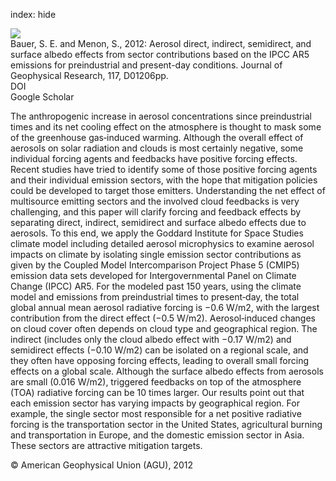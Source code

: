 index: hide

<div class="Citation">
    <div class="Citation-thumb CitationThumb-linked"  data-href="https://doi.org/10.1029/2011jd016816">
      <img src="https://static.claimspace.cloud/climate-study-static/refs/thumbs/7/Bauer_and_Menon_2012-thumb.png" />
    </div>

  <div class="Citation-body">
    <div class="Citation-text">Bauer, S. E. and Menon, S., 2012: Aerosol direct, indirect, semidirect, and surface albedo effects from sector contributions based on the IPCC AR5 emissions for preindustrial and present-day conditions. <span class="Article-journal">Journal of Geophysical Research, </span><span class="Article-volume">117, </span>D01206pp.</div>
    <div class="Citation-links">
      <div class="CitationLink" data-href="https://doi.org/10.1029/2011jd016816">
        <div class="CitationLink-icon CitationLink-Doi"></div>
        <div class="CitationLink-text">DOI</div>
      </div>
      <div class="CitationLink" data-href="https://scholar.google.com/scholar?q=10.1029/2011jd016816">
        <div class="CitationLink-icon CitationLink-Scholar"></div>
        <div class="CitationLink-text">Google Scholar</div>
      </div>
    </div>
  </div>
</div>

The anthropogenic increase in aerosol concentrations since preindustrial times and its net cooling effect on the atmosphere is thought to mask some of the greenhouse gas‐induced warming. Although the overall effect of aerosols on solar radiation and clouds is most certainly negative, some individual forcing agents and feedbacks have positive forcing effects. Recent studies have tried to identify some of those positive forcing agents and their individual emission sectors, with the hope that mitigation policies could be developed to target those emitters. Understanding the net effect of multisource emitting sectors and the involved cloud feedbacks is very challenging, and this paper will clarify forcing and feedback effects by separating direct, indirect, semidirect and surface albedo effects due to aerosols. To this end, we apply the Goddard Institute for Space Studies climate model including detailed aerosol microphysics to examine aerosol impacts on climate by isolating single emission sector contributions as given by the Coupled Model Intercomparison Project Phase 5 (CMIP5) emission data sets developed for Intergovernmental Panel on Climate Change (IPCC) AR5. For the modeled past 150 years, using the climate model and emissions from preindustrial times to present‐day, the total global annual mean aerosol radiative forcing is −0.6 W/m2, with the largest contribution from the direct effect (−0.5 W/m2). Aerosol‐induced changes on cloud cover often depends on cloud type and geographical region. The indirect (includes only the cloud albedo effect with −0.17 W/m2) and semidirect effects (−0.10 W/m2) can be isolated on a regional scale, and they often have opposing forcing effects, leading to overall small forcing effects on a global scale. Although the surface albedo effects from aerosols are small (0.016 W/m2), triggered feedbacks on top of the atmosphere (TOA) radiative forcing can be 10 times larger. Our results point out that each emission sector has varying impacts by geographical region. For example, the single sector most responsible for a net positive radiative forcing is the transportation sector in the United States, agricultural burning and transportation in Europe, and the domestic emission sector in Asia. These sectors are attractive mitigation targets.

<div class="Citation-copy">
&copy; American Geophysical Union (AGU), 2012
</div>